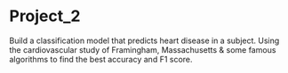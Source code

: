 # Project_2
Build  a classification  model  that  predicts  heart  disease  in  a  subject.  Using  the cardiovascular  study  of  Framingham, Massachusetts  &amp;  some  famous  algorithms  to  find  the  best  accuracy  and  F1 score. 
